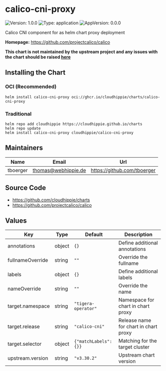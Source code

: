 # calico-cni-proxy

![Version: 1.0.0](https://img.shields.io/badge/Version-1.0.0-informational?style=flat-square) ![Type: application](https://img.shields.io/badge/Type-application-informational?style=flat-square) ![AppVersion: 0.0.0](https://img.shields.io/badge/AppVersion-0.0.0-informational?style=flat-square)

Calico CNI component for as helm chart proxy deployment

**Homepage:** <https://github.com/projectcalico/calico>

**This chart is not maintained by the upstream project and any issues with the
chart should be raised [here](https://github.com/cloudhippie/charts/issues/new)**

## Installing the Chart

### OCI (Recommended)

```console
helm install calico-cni-proxy oci://ghcr.io/cloudhippie/charts/calico-cni-proxy
```

### Traditional

```console
helm repo add cloudhippie https://cloudhippie.github.io/charts
helm repo update
helm install calico-cni-proxy cloudhippie/calico-cni-proxy
```

## Maintainers

| Name | Email | Url |
| ---- | ------ | --- |
| tboerger | <thomas@webhippie.de> | <https://github.com/tboerger> |

## Source Code

* <https://github.com/cloudhippie/charts>
* <https://github.com/projectcalico/calico>

## Values

| Key | Type | Default | Description |
|-----|------|---------|-------------|
| annotations | object | `{}` | Define additional annotations |
| fullnameOverride | string | `""` | Override the fullname |
| labels | object | `{}` | Define additional labels |
| nameOverride | string | `""` | Override the name |
| target.namespace | string | `"tigera-operator"` | Namespace for chart in chart proxy |
| target.release | string | `"calico-cni"` | Release name for chart in chart proxy |
| target.selector | object | `{"matchLabels":{}}` | Matching for the target cluster |
| upstream.version | string | `"v3.30.2"` | Upstream chart version |
